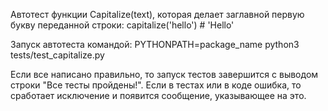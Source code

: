 Автотест функции Capitalize(text), которая делает заглавной
первую букву переданной строки:
capitalize('hello') # 'Hello'

Запуск автотеста командой:
PYTHONPATH=package_name python3 tests/test_capitalize.py

Если все написано правильно, то запуск тестов завершится с
выводом строки "Все тесты пройдены!". Если в тестах или 
в коде ошибка, то сработает исключение и появится сообщение,
указывающее на это.
